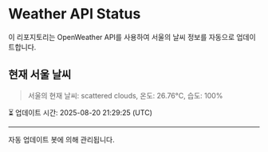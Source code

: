 
# Weather API Status

이 리포지토리는 OpenWeather API를 사용하여 서울의 날씨 정보를 자동으로 업데이트합니다.

## 현재 서울 날씨
> 서울의 현재 날씨: scattered clouds, 온도: 26.76°C, 습도: 100%

⏳ 업데이트 시간: 2025-08-20 21:29:25 (UTC)

---
자동 업데이트 봇에 의해 관리됩니다.
